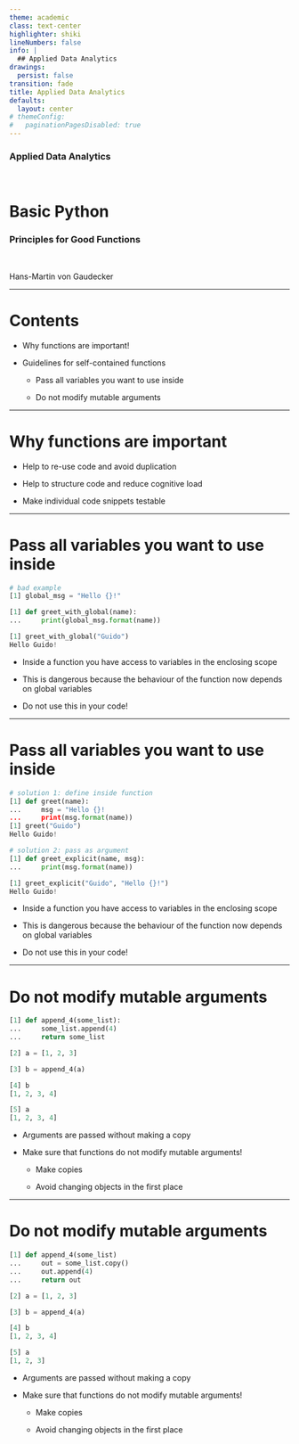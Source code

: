 ```yaml
---
theme: academic
class: text-center
highlighter: shiki
lineNumbers: false
info: |
  ## Applied Data Analytics
drawings:
  persist: false
transition: fade
title: Applied Data Analytics
defaults:
  layout: center
# themeConfig:
#   paginationPagesDisabled: true
---
```


### Applied Data Analytics

<br/>

# Basic Python

### Principles for Good Functions

<br/>


Hans-Martin von Gaudecker

---

# Contents

- Why functions are important!

- Guidelines for self-contained functions

  - Pass all variables you want to use inside

  - Do not modify mutable arguments

---

# Why functions are important

- Help to re-use code and avoid duplication

- Help to structure code and reduce cognitive load

- Make individual code snippets testable

---

# Pass all variables you want to use inside

<div class="grid grid-cols-5 gap-4">
<div class="col-span-3">

```python
# bad example
[1] global_msg = "Hello {}!"

[1] def greet_with_global(name):
...     print(global_msg.format(name))

[1] greet_with_global("Guido")
Hello Guido!
```

</div>
<div class="col-span-2">

- Inside a function you have access to variables in the enclosing scope

- This is dangerous because the behaviour of the function now depends on global
  variables

- Do not use this in your code!


</div>
</div>


---

# Pass all variables you want to use inside

<div class="grid grid-cols-5 gap-4">
<div class="col-span-3">

```python
# solution 1: define inside function
[1] def greet(name):
...     msg = "Hello {}!
...     print(msg.format(name))
[1] greet("Guido")
Hello Guido!

# solution 2: pass as argument
[1] def greet_explicit(name, msg):
...     print(msg.format(name))

[1] greet_explicit("Guido", "Hello {}!")
Hello Guido!
```


</div>
<div class="col-span-2">

- Inside a function you have access to variables in the enclosing scope

- This is dangerous because the behaviour of the function now depends on global
  variables

- Do not use this in your code!

</div>
</div>


---

# Do not modify mutable arguments

<div class="grid grid-cols-2 gap-4">
<div>

```python
[1] def append_4(some_list):
...     some_list.append(4)
...     return some_list

[2] a = [1, 2, 3]

[3] b = append_4(a)

[4] b
[1, 2, 3, 4]

[5] a
[1, 2, 3, 4]
```

</div>
<div>

- Arguments are passed without making a copy

- Make sure that functions do not modify mutable arguments!

  - Make copies

  - Avoid changing objects in the first place

</div>
</div>


---

# Do not modify mutable arguments

<div class="grid grid-cols-2 gap-4">
<div>

```python
[1] def append_4(some_list)
...     out = some_list.copy()
...     out.append(4)
...     return out

[2] a = [1, 2, 3]

[3] b = append_4(a)

[4] b
[1, 2, 3, 4]

[5] a
[1, 2, 3]

```

</div>
<div>


- Arguments are passed without making a copy

- Make sure that functions do not modify mutable arguments!

  - Make copies

  - Avoid changing objects in the first place

</div>
</div>
